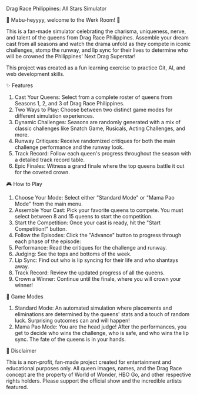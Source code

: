 Drag Race Philippines: All Stars Simulator

🏁 Mabu-heyyyy, welcome to the Werk Room! 🏁

This is a fan-made simulator celebrating the charisma, uniqueness, nerve, and talent of the queens from Drag Race Philippines. Assemble your dream cast from all seasons and watch the drama unfold as they compete in iconic challenges, stomp the runway, and lip sync for their lives to determine who will be crowned the Philippines' Next Drag Superstar!

This project was created as a fun learning exercise to practice Git, AI, and web development skills.

✨ Features

1. Cast Your Queens: Select from a complete roster of queens from Seasons 1, 2, and 3 of Drag Race Philippines.
2. Two Ways to Play: Choose between two distinct game modes for different simulation experiences.
3. Dynamic Challenges: Seasons are randomly generated with a mix of classic challenges like Snatch Game, Rusicals, Acting Challenges, and more.
4. Runway Critiques: Receive randomized critiques for both the main challenge performance and the runway look.
5. Track Record: Follow each queen's progress throughout the season with a detailed track record table.
6. Epic Finales: Witness a grand finale where the top queens battle it out for the coveted crown.

🎮 How to Play

1. Choose Your Mode: Select either "Standard Mode" or "Mama Pao Mode" from the main menu.
2. Assemble Your Cast: Pick your favorite queens to compete. You must select between 8 and 15 queens to start the competition.
3. Start the Competition: Once your cast is ready, hit the "Start Competition!" button.
4. Follow the Episodes: Click the "Advance" button to progress through each phase of the episode:
5. Performance: Read the critiques for the challenge and runway.
6. Judging: See the tops and bottoms of the week.
7. Lip Sync: Find out who is lip syncing for their life and who shantays away.
8. Track Record: Review the updated progress of all the queens.
9. Crown a Winner: Continue until the finale, where you will crown your winner!

👑 Game Modes

1. Standard Mode: An automated simulation where placements and eliminations are determined by the queens' stats and a touch of random luck. Surprising outcomes can and will happen!
2. Mama Pao Mode: You are the head judge! After the performances, you get to decide who wins the challenge, who is safe, and who wins the lip sync. The fate of the queens is in your hands.

📝 Disclaimer

This is a non-profit, fan-made project created for entertainment and educational purposes only. All queen images, names, and the Drag Race concept are the property of World of Wonder, HBO Go, and other respective rights holders. Please support the official show and the incredible artists featured.
